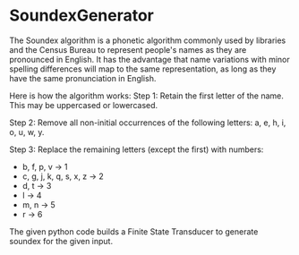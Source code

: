 # SoundexGenerator
The Soundex algorithm is a phonetic algorithm commonly used by libraries and the Census Bureau to represent people's names as they are pronounced in English. It has the advantage that name variations with
minor spelling differences will map to the same representation, as long as they have the same pronunciation in English. 

Here is how the algorithm works:
Step 1: 
Retain the first letter of the name. This may be uppercased or lowercased.

Step 2: 
Remove all non-initial occurrences of the following letters: a, e, h, i, o, u, w, y. 

Step 3: Replace the remaining letters (except the first) with numbers:

* b, f, p, v -> 1
* c, g, j, k, q, s, x, z -> 2
* d, t -> 3
* l -> 4
* m, n -> 5
* r -> 6

The given python code builds a Finite State Transducer to generate soundex for the given input.
